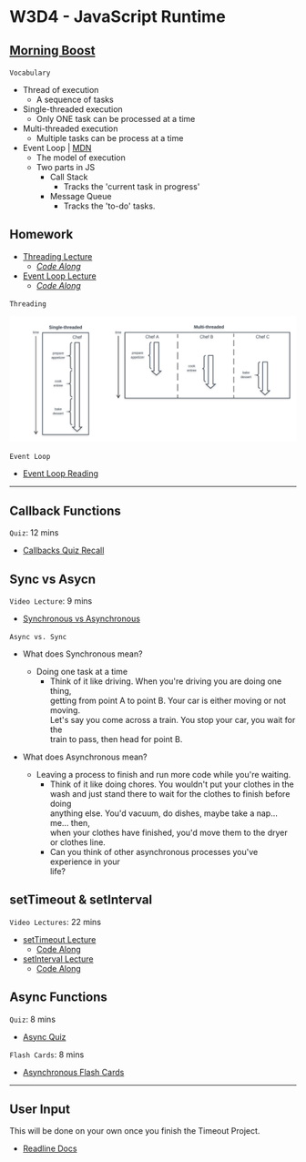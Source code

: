 # W3D4 - JavaScript Runtime

## [Morning Boost]

`Vocabulary`

- Thread of execution
  - A sequence of tasks
- Single-threaded execution
  - Only ONE task can be processed at a time
- Multi-threaded execution
  - Multiple tasks can be process at a time
- Event Loop | [MDN]
  - The model of execution
  - Two parts in JS
    - Call Stack
      - Tracks the 'current task in progress'
    - Message Queue
      - Tracks the 'to-do' tasks.

## Homework

- [Threading Lecture]
  - _[Code Along](./code-it-out/threading.js)_
- [Event Loop Lecture]
  - _[Code Along](./code-it-out/event_loop.js)_

`Threading`

![threading]

`Event Loop`

- [Event Loop Reading]


---

## Callback Functions

`Quiz`: 12 mins

- [Callbacks Quiz Recall]

## Sync vs Asycn

`Video Lecture`: 9 mins

- [Synchronous vs Asynchronous]

`Async vs. Sync`

- What does Synchronous mean?
  - Doing one task at a time
    - Think of it like driving. When you're driving you are doing one thing,\
    getting from point A to point B. Your car is either moving or not moving.\
    Let's say you come across a train. You stop your car, you wait for the\
    train to pass, then head for point B.

- What does Asynchronous mean?
  - Leaving a process to finish and run more code while you're waiting.
    - Think of it like doing chores. You wouldn't put your clothes in the\
    wash and just stand there to wait for the clothes to finish before doing\
    anything else. You'd vacuum, do dishes, maybe take a nap... me... then,\
    when your clothes have finished, you'd move them to the dryer\
    or clothes line.
    - Can you think of other asynchronous processes you've experience in your\
    life?


## setTimeout & setInterval

`Video Lectures`: 22 mins

- [setTimeout Lecture]
  - [Code Along](./code-it-out/setTimeout_lecture.js)
- [setInterval Lecture]
  - [Code Along](./code-it-out/setInterval_lecture.js)

## Async Functions
`Quiz`: 8 mins
- [Async Quiz]

`Flash Cards`: 8 mins
- [Asynchronous Flash Cards]

---

## User Input
This will be done on your own once you finish the Timeout Project.
- [Readline Docs]

<!-- Links per cohort -->
[Morning Boost]: https://open.appacademy.io/learn/js-py---mar-2022-cohort-1-online/week-3-mar-2022-cohort-1-online/thursday-morning-boost
[Threading Lecture]: https://open.appacademy.io/learn/js-py---mar-2022-cohort-1-online/week-3-mar-2022-cohort-1-online/threading-lecture
[Event Loop Lecture]: https://open.appacademy.io/learn/js-py---mar-2022-cohort-1-online/week-3-mar-2022-cohort-1-online/event-loop-lecture
[Synchronous vs Asynchronous]: https://open.appacademy.io/learn/js-py---mar-2022-cohort-1-online/week-3-mar-2022-cohort-1-online/synchronous-vs-asynchronous-lecture
[setTimeout Lecture]: https://open.appacademy.io/learn/js-py---mar-2022-cohort-1-online/week-3-mar-2022-cohort-1-online/settimeout-lecture
[setInterval Lecture]: https://open.appacademy.io/learn/js-py---mar-2022-cohort-1-online/week-3-mar-2022-cohort-1-online/setinterval-lecture
[Event Loop Reading]: https://open.appacademy.io/learn/js-py---mar-2022-cohort-1-online/week-3-mar-2022-cohort-1-online/the-message-queue-and-event-loop
[Callbacks Quiz Recall]: https://open.appacademy.io/learn/js-py---mar-2022-cohort-1-online/week-3---recursion--iifes--and-asynchronous-js/callbacks-quiz-recall
[Async Quiz]: https://open.appacademy.io/learn/js-py---mar-2022-cohort-1-online/week-3---recursion--iifes--and-asynchronous-js/callbacks-quiz-recall
[Asynchronous Flash Cards]: https://open.appacademy.io/learn/js-py---mar-2022-cohort-1-online/week-3---recursion--iifes--and-asynchronous-js/asynchronous-flash-cards
<!-- constant links -->
[threading]: ./images/threading.png
[Readline Docs]: https://nodejs.org/api/readline.html
[MDN]: https://developer.mozilla.org/en-US/docs/Web/JavaScript/EventLoop
